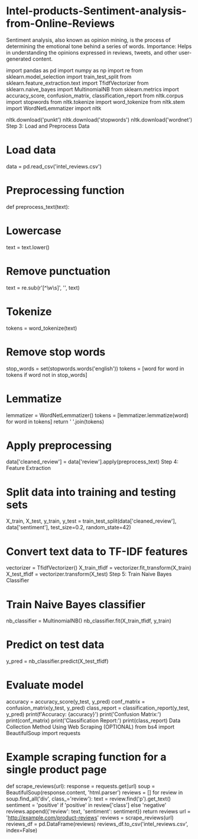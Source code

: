 # Intel-products-Sentiment-analysis-from-Online-Reviews
Sentiment analysis, also known as opinion mining, is the process of determining the emotional tone behind a series of words. Importance: Helps in understanding the opinions expressed in reviews, tweets, and other user-generated content.

import pandas as pd 
import numpy as np 
import re 
from sklearn.model_selection import train_test_split
from sklearn.feature_extraction.text import TfidfVectorizer
from sklearn.naive_bayes import MultinomialNB
from sklearn.metrics import accuracy_score, confusion_matrix, classification_report 
from nltk.corpus import stopwords
from nltk.tokenize import word_tokenize
from nltk.stem import WordNetLemmatizer
import nltk

nltk.download('punkt') 
nltk.download('stopwords') 
nltk.download('wordnet')
Step 3: Load and Preprocess Data
# Load data
data = pd.read_csv('intel_reviews.csv')
# Preprocessing function
def preprocess_text(text): 
# Lowercase
 text = text.lower()
 # Remove punctuation 
 text = re.sub(r'[^\w\s]', '', text)
 # Tokenize 
tokens = word_tokenize(text)
 # Remove stop words
 stop_words = set(stopwords.words('english')) 
tokens = [word for word in tokens if word not in stop_words] 
# Lemmatize 
lemmatizer = WordNetLemmatizer() 
tokens = [lemmatizer.lemmatize(word) for word in tokens] 
return ' '.join(tokens) 
# Apply preprocessing 
data['cleaned_review'] = data['review'].apply(preprocess_text)
Step 4: Feature Extraction
# Split data into training and testing sets
X_train, X_test, y_train, y_test = train_test_split(data['cleaned_review'], data['sentiment'], test_size=0.2, random_state=42)

# Convert text data to TF-IDF features
vectorizer = TfidfVectorizer()
X_train_tfidf = vectorizer.fit_transform(X_train)
X_test_tfidf = vectorizer.transform(X_test)
Step 5: Train Naive Bayes Classifier
# Train Naive Bayes classifier 
nb_classifier = MultinomialNB() 
nb_classifier.fit(X_train_tfidf, y_train) 
# Predict on test data 
y_pred = nb_classifier.predict(X_test_tfidf) 
# Evaluate model 
accuracy = accuracy_score(y_test, y_pred) 
conf_matrix = confusion_matrix(y_test, y_pred) 
class_report = classification_report(y_test, y_pred) 
print(f'Accuracy: {accuracy}') 
print('Confusion Matrix:') 
print(conf_matrix) 
print('Classification Report:') 
print(class_report)
Data Collection Method Using Web Scraping (OPTIONAL)
from bs4 import BeautifulSoup 
import requests 
# Example scraping function for a single product page 
def scrape_reviews(url): 
response = requests.get(url) 
soup = BeautifulSoup(response.content, 'html.parser') 
reviews = [] 
for review in soup.find_all('div', class_='review'): 
text = review.find('p').get_text() 
sentiment = 'positive' if 'positive' in review['class'] else 'negative' reviews.append({'review': text, 'sentiment': sentiment}) 
return reviews 
url = 'http://example.com/product-reviews' 
reviews = scrape_reviews(url) 
reviews_df = pd.DataFrame(reviews) 
reviews_df.to_csv('intel_reviews.csv', index=False)
